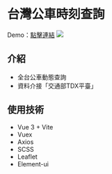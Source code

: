 # 台灣公車時刻查詢
Demo：[點擊連結](https://wxrrou.github.io/vue-bus/)
<img src="public/assets/images/screen.png">

## 介紹
- 全台公車動態查詢
- 資料介接「交通部TDX平臺」

## 使用技術
- Vue 3 + Vite
- Vuex
- Axios
- SCSS
- Leaflet
- Element-ui